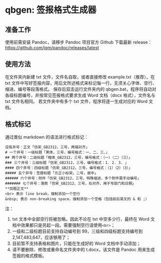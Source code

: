 # qbgen: 签报格式生成器

## 准备工作
使用前需安装 Pandoc，请移步 Pandoc 项目官方 Github 下载最新 release：
https://github.com/jgm/pandoc/releases/latest

## 使用方法
在文件夹内新建 txt 文件，文件名自取，或者直接修改 example.txt（推荐）。在 txt 文件中写好签报内容，用后文所述格式来标记每一行，无须关心字体、空行、缩进、编号等段落格式。
保存后双击运行文件夹内的 qbgen.bat，程序将自动对各级标题编号，并按常见签报格式要求生成 Word 文档（docx 格式），文件名与 txt 文件名相同。
若文件夹中有多个 txt 文件，程序将逐一生成对应的 Word 文档。

## 格式标记
通过类似 markdown 的语法进行格式标记：
```
没有井号：正文「仿宋_GB2312，三号，两端对齐」
# 一个井号：一级标题「黑体，三号，编号格式：一、二、三、」
## 两个井号：二级标题「楷体_GB2312，三号，编号格式：（一）（二）（三）」
### 三个井号：三级标题「仿宋_GB2312，三号，编号格式：1. 2. 3. 」
#### 四个井号：四级标题「仿宋_GB2312，三号，编号格式：（1）（2）（3）」
##### 五个井号：签报标题「方正小标宋，二号，居中」
###### 六个井号：附件「仿宋_GB2312，三号，特殊缩进，多个附件需手动编号」
####### 七个井号：落款「仿宋_GB2312，三号，右对齐，用于写部门和日期」
**加粗正文**
<br> 表示 line break，强制添加一个空行
&nbsp; 表示 non-breaking space，强制添加一个空格（包括前后英文的 & 和 ;）
```

注：
1. txt 文本中全部空行将被忽略。因此不论在 txt 中空多少行，最终在 Word 文档中效果都只是另起一段。需要强制空行请使用`<br>`；
2. 一级和二级标题目前支持自动编号到 99，三级和四级标题支持编号到 2,147,483,647，应该够用了；
3. 目前暂不支持表格和图片，只能在生成好的 Word 文档中手动添加；
4. 请不要删除、修改或重命名文件夹中的 t.docx，该文件是 Pandoc 用来生成签报的格式模板。
